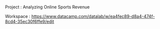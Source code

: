 Project : Analyzing Online Sports Revenue

Workspace : https://www.datacamp.com/datalab/w/ea4fec89-d8a4-474f-8cd4-35ec30f6ffe9/edit
